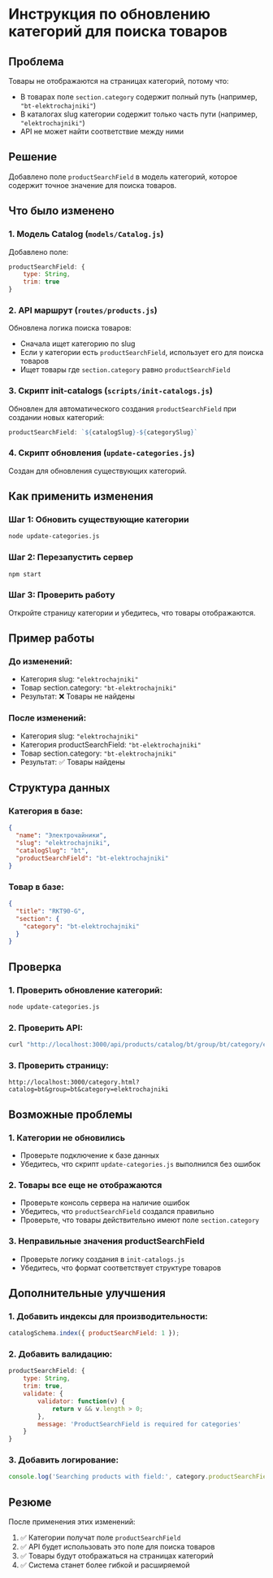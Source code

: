 # Инструкция по обновлению категорий для поиска товаров

## Проблема
Товары не отображаются на страницах категорий, потому что:
- В товарах поле `section.category` содержит полный путь (например, `"bt-elektrochajniki"`)
- В каталогах slug категории содержит только часть пути (например, `"elektrochajniki"`)
- API не может найти соответствие между ними

## Решение
Добавлено поле `productSearchField` в модель категорий, которое содержит точное значение для поиска товаров.

## Что было изменено

### 1. Модель Catalog (`models/Catalog.js`)
Добавлено поле:
```javascript
productSearchField: {
    type: String,
    trim: true
}
```

### 2. API маршрут (`routes/products.js`)
Обновлена логика поиска товаров:
- Сначала ищет категорию по slug
- Если у категории есть `productSearchField`, использует его для поиска товаров
- Ищет товары где `section.category` равно `productSearchField`

### 3. Скрипт init-catalogs (`scripts/init-catalogs.js`)
Обновлен для автоматического создания `productSearchField` при создании новых категорий:
```javascript
productSearchField: `${catalogSlug}-${categorySlug}`
```

### 4. Скрипт обновления (`update-categories.js`)
Создан для обновления существующих категорий.

## Как применить изменения

### Шаг 1: Обновить существующие категории
```bash
node update-categories.js
```

### Шаг 2: Перезапустить сервер
```bash
npm start
```

### Шаг 3: Проверить работу
Откройте страницу категории и убедитесь, что товары отображаются.

## Пример работы

### До изменений:
- Категория slug: `"elektrochajniki"`
- Товар section.category: `"bt-elektrochajniki"`
- Результат: ❌ Товары не найдены

### После изменений:
- Категория slug: `"elektrochajniki"`
- Категория productSearchField: `"bt-elektrochajniki"`
- Товар section.category: `"bt-elektrochajniki"`
- Результат: ✅ Товары найдены

## Структура данных

### Категория в базе:
```json
{
  "name": "Электрочайники",
  "slug": "elektrochajniki",
  "catalogSlug": "bt",
  "productSearchField": "bt-elektrochajniki"
}
```

### Товар в базе:
```json
{
  "title": "RKT90-G",
  "section": {
    "category": "bt-elektrochajniki"
  }
}
```

## Проверка

### 1. Проверить обновление категорий:
```bash
node update-categories.js
```

### 2. Проверить API:
```bash
curl "http://localhost:3000/api/products/catalog/bt/group/bt/category/elektrochajniki"
```

### 3. Проверить страницу:
```
http://localhost:3000/category.html?catalog=bt&group=bt&category=elektrochajniki
```

## Возможные проблемы

### 1. Категории не обновились
- Проверьте подключение к базе данных
- Убедитесь, что скрипт `update-categories.js` выполнился без ошибок

### 2. Товары все еще не отображаются
- Проверьте консоль сервера на наличие ошибок
- Убедитесь, что `productSearchField` создался правильно
- Проверьте, что товары действительно имеют поле `section.category`

### 3. Неправильные значения productSearchField
- Проверьте логику создания в `init-catalogs.js`
- Убедитесь, что формат соответствует структуре товаров

## Дополнительные улучшения

### 1. Добавить индексы для производительности:
```javascript
catalogSchema.index({ productSearchField: 1 });
```

### 2. Добавить валидацию:
```javascript
productSearchField: {
    type: String,
    trim: true,
    validate: {
        validator: function(v) {
            return v && v.length > 0;
        },
        message: 'ProductSearchField is required for categories'
    }
}
```

### 3. Добавить логирование:
```javascript
console.log('Searching products with field:', category.productSearchField);
```

## Резюме

После применения этих изменений:
1. ✅ Категории получат поле `productSearchField`
2. ✅ API будет использовать это поле для поиска товаров
3. ✅ Товары будут отображаться на страницах категорий
4. ✅ Система станет более гибкой и расширяемой 